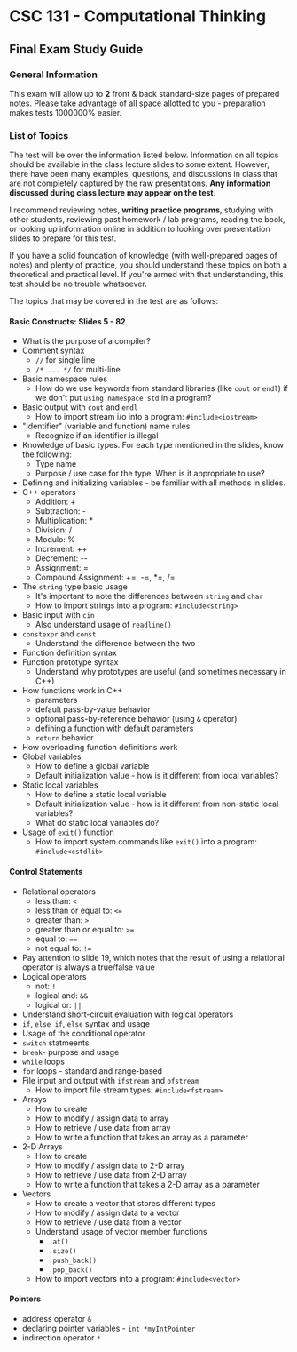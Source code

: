 # CSC 131 - Computational Thinking
## Final Exam Study Guide
### General Information
This exam will allow up to **2** front & back standard-size pages of prepared notes. Please take advantage of all space allotted to you - preparation makes tests 1000000% easier.

### List of Topics

The test will be over the information listed below. Information on all topics should be available in the class lecture slides to some extent. However, there have been many examples, questions, and discussions in class that are not completely captured by the raw presentations. **Any information discussed during class lecture may appear on the test**.

I recommend reviewing notes, **writing practice programs**, studying with other students, reviewing past homework / lab programs, reading the book, or looking up information online in addition to looking over presentation slides to prepare for this test.

If you have a solid foundation of knowledge (with well-prepared pages of notes) and plenty of practice, you should understand these topics on both a theoretical and practical level. If you're armed with that understanding, this test should be no trouble whatsoever.

The topics that may be covered in the test are as follows:

#### Basic Constructs: Slides 5 - 82
 * What is the purpose of a compiler?
 * Comment syntax 
     * `//` for single line
     * `/* ... */` for multi-line
 * Basic namespace rules
     * How do we use keywords from standard libraries (like `cout` or `endl`) if we don't put `using namespace std` in a program?
 * Basic output with `cout` and `endl`
     * How to import stream i/o into a program: `#include<iostream>`
 * "Identifier" (variable and function) name rules
     * Recognize if an identifier is illegal
 * Knowledge of basic types. For each type mentioned in the slides, know the following:
     * Type name
     * Purpose / use case for the type. When is it appropriate to use?
 * Defining and initializing variables - be familiar with all methods in slides.
 * C++ operators
     * Addition: \+
     * Subtraction: \-
     * Multiplication: \*
     * Division: /
     * Modulo: %
     * Increment: ++
     * Decrement: --
     * Assignment: =
     * Compound Assignment: +=, -=, *=, /=
 * The `string` type basic usage
     * It's important to note the differences between `string` and `char`
     * How to import strings into a program: `#include<string>`
 * Basic input with `cin`
     * Also understand usage of `readline()`
 * `constexpr` and `const`
     * Understand the difference between the two
 * Function definition syntax
 * Function prototype syntax
     * Understand why prototypes are useful (and sometimes necessary in C++)
 * How functions work in C++
     * parameters
     * default pass-by-value behavior
     * optional pass-by-reference behavior (using `&` operator)
     * defining a function with default parameters
     * `return` behavior
 * How overloading function definitions work
 * Global variables
     * How to define a global variable
     * Default initialization value - how is it different from local variables?
 * Static local variables
     * How to define a static local variable
     * Default initialization value - how is it different from non-static local variables?
     * What do static local variables do?
 * Usage of `exit()` function
     * How to import system commands like `exit()` into a program: `#include<cstdlib>`
 
#### Control Statements
 * Relational operators
     * less than: `<`
     * less than or equal to: `<=`
     * greater than: `>`
     * greater than or equal to: `>=`
     * equal to: `==`
     * not equal to: `!=`
 * Pay attention to slide 19, which notes that the result of using a relational operator is always a true/false value
 * Logical operators
     * not: `!`
     * logical and: `&&`
     * logical or: `||`
 * Understand short-circuit evaluation with logical operators
 * `if`, `else if`, `else` syntax and usage
 * Usage of the conditional operator
 * `switch` statmeents
 * `break`- purpose and usage
 * `while` loops
 * `for` loops - standard and range-based
 * File input and output with `ifstream` and `ofstream`
     * How to import file stream types: `#include<fstream>`
 * Arrays
     * How to create
     * How to modify / assign data to array
     * How to retrieve / use data from array
     * How to write a function that takes an array as a parameter
 * 2-D Arrays
     * How to create
     * How to modify / assign data to 2-D array
     * How to retrieve / use data from 2-D array
     * How to write a function that takes a 2-D array as a parameter
 * Vectors
     * How to create a vector that stores different types
     * How to modify / assign data to a vector
     * How to retrieve / use data from a vector
     * Understand usage of vector member functions
         * `.at()`
         * `.size()`
         * `.push_back()`
         * `.pop_back()`
     * How to import vectors into a program: `#include<vector>`

#### Pointers
 * address operator `&`
 * declaring pointer variables - `int *myIntPointer`
 * indirection operator `*`
